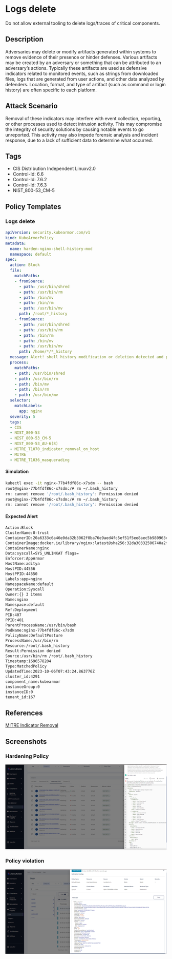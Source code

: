 # Logs delete
Do not allow external tooling to delete logs/traces of critical components.

## Description
Adversaries may delete or modify artifacts generated within systems to remove evidence of their presence or hinder defenses. Various artifacts may be created by an adversary or something that can be attributed to an adversary’s actions. Typically these artifacts are used as defensive indicators related to monitored events, such as strings from downloaded files, logs that are generated from user actions, and other data analyzed by defenders. Location, format, and type of artifact (such as command or login history) are often specific to each platform. 

## Attack Scenario
Removal of these indicators may interfere with event collection, reporting, or other processes used to detect intrusion activity. This may compromise the integrity of security solutions by causing notable events to go unreported. This activity may also impede forensic analysis and incident response, due to a lack of sufficient data to determine what occurred.

## Tags
- CIS Distribution Independent Linuxv2.0
- Control-Id: 6.6
- Control-Id: 7.6.2
- Control-Id: 7.6.3
- NIST_800-53_CM-5

## Policy Templates
### Logs delete
```yaml
apiVersion: security.kubearmor.com/v1
kind: KubeArmorPolicy
metadata:
  name: harden-nginx-shell-history-mod
  namespace: default
spec:
  action: Block
  file:
    matchPaths:
    - fromSource:
      - path: /usr/bin/shred
      - path: /usr/bin/rm
      - path: /bin/mv
      - path: /bin/rm
      - path: /usr/bin/mv
      path: /root/*_history
    - fromSource:
      - path: /usr/bin/shred
      - path: /usr/bin/rm
      - path: /bin/rm
      - path: /bin/mv
      - path: /usr/bin/mv
      path: /home/*/*_history
  message: Alert! shell history modification or deletion detected and prevented
  process:
    matchPaths:
    - path: /usr/bin/shred
    - path: /usr/bin/rm
    - path: /bin/mv
    - path: /bin/rm
    - path: /usr/bin/mv
  selector:
    matchLabels:
      app: nginx
  severity: 5
  tags:
  - CIS
  - NIST_800-53
  - NIST_800-53_CM-5
  - NIST_800-53_AU-6(8)
  - MITRE_T1070_indicator_removal_on_host
  - MITRE
  - MITRE_T1036_masquerading
```
#### Simulation
```sh
kubectl exec -it nginx-77b4fdf86c-x7sdm -- bash
root@nginx-77b4fdf86c-x7sdm:/# rm ~/.bash_history
rm: cannot remove '/root/.bash_history': Permission denied
root@nginx-77b4fdf86c-x7sdm:/# rm ~/.bash_history
rm: cannot remove '/root/.bash_history': Permission denied
```

#### Expected Alert
```
Action:Block
ClusterName:0-trust
ContainerID:20a6333c6a46e0da32b3062f0ba76e9aed4fc5ef51f5ee8aec5b980963cedea3
ContainerImage:docker.io/library/nginx:latest@sha256:32da30332506740a2f7c34d5dc70467b7f14ec67d912703568daff790ab3f755
ContainerName:nginx
Data:syscall=SYS_UNLINKAT flags=
Enforcer:AppArmor
HostName:aditya
HostPID:44556
HostPPID:44550
Labels:app=nginx
NamespaceName:default
Operation:Syscall
Owner:{} 3 items
Name:nginx
Namespace:default
Ref:Deployment
PID:407
PPID:401
ParentProcessName:/usr/bin/bash
PodName:nginx-77b4fdf86c-x7sdm
PolicyName:DefaultPosture
ProcessName:/usr/bin/rm
Resource:/root/.bash_history
Result:Permission denied
Source:/usr/bin/rm /root/.bash_history
Timestamp:1696578204
Type:MatchedPolicy
UpdatedTime:2023-10-06T07:43:24.863776Z
cluster_id:4291
component_name:kubearmor
instanceGroup:0
instanceID:0
tenant_id:167
```

## References
[MITRE Indicator Removal](https://attack.mitre.org/techniques/T1070/)

## Screenshots
### Hardening Policy
![](../images/cards/log-del-0.png)

### Policy violation
![](../images/cards/log-del-1.png)


